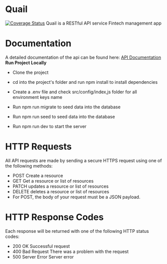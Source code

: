 # Quail
[![Coverage Status](https://coveralls.io/repos/github/donaldcrane/quail/badge.svg?branch=main)](https://coveralls.io/github/donaldcrane/quail?branch=main)
Quail is a RESTful API service Fintech management app

# Documentation

A detailed documentation of the api can be found here: [API Documentation](https://documenter.getpostman.com/view/11971882/VUjSFPBR)
**Run Project Locally**

- Clone the project
- cd into the project's folder and run npm install to install dependencies
- Create a .env file and check src/config/index,js folder for all environment keys name

- Run npm run migrate to seed data into the database
- Run npm run seed to seed data into the database
- Run npm run dev to start the server

# HTTP Requests

All API requests are made by sending a secure HTTPS request using one of the following methods:

- POST Create a resource
- GET Get a resource or list of resources
- PATCH updates a resource or list of resources
- DELETE deletes a resource or list of resources
- For POST, the body of your request must be a JSON payload.

# HTTP Response Codes

Each response will be returned with one of the following HTTP status codes:

- 200 OK Successful request
- 400 Bad Request There was a problem with the request
- 500 Server Error Server error
